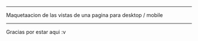 ********

Maquetaacion de las vistas de una pagina para 
desktop / mobile

*******

Gracias por estar aqui :v
